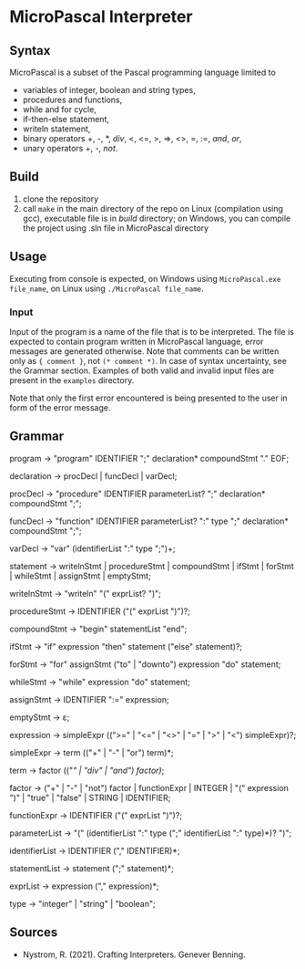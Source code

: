 # MicroPascal Interpreter

## Syntax

MicroPascal is a subset of the Pascal programming language limited to
- variables of integer, boolean and string types,
- procedures and functions,
- while and for cycle,
- if-then-else statement,
- writeln statement,
- binary operators +, -, *, *div*, <, <=, >, =>, <>, =, :=, *and*, *or*,
- unary operators +, -, *not*.

## Build

1. clone the repository
2. call `make` in the main directory of the repo on Linux (compilation using gcc), executable file is in *build* directory; on Windows, you can compile the project using .sln file in MicroPascal directory

## Usage

Executing from console is expected, on Windows using `MicroPascal.exe file_name`, on Linux using `./MicroPascal file_name`.

### Input

Input of the program is a name of the file that is to be interpreted. The file is expected to contain program written in MicroPascal language, error messages are generated otherwise. Note that comments can be written only as `{ comment }`, not `(* comment *)`. In case of syntax uncertainty, see the Grammar section. Examples of both valid and invalid input files are present in the `examples` directory.

Note that only the first error encountered is being presented to the user in form of the error message.

## Grammar

program -> "program" IDENTIFIER ";" declaration* compoundStmt "." EOF;

declaration -> procDecl | funcDecl | varDecl;

procDecl -> "procedure" IDENTIFIER parameterList? ";" declaration* compoundStmt ";";

funcDecl -> "function" IDENTIFIER parameterList? ":" type ";" declaration* compoundStmt ";";

varDecl -> "var" (identifierList ":" type ";")+;


statement -> writelnStmt | procedureStmt | compoundStmt | ifStmt | forStmt | whileStmt | assignStmt | emptyStmt;

writelnStmt -> "writeln" "(" exprList? ")";

procedureStmt -> IDENTIFIER ("(" exprList ")")?;

compoundStmt -> "begin" statementList "end";

ifStmt -> "if" expression "then" statement ("else" statement)?;

forStmt -> "for" assignStmt ("to" | "downto") expression "do" statement;

whileStmt -> "while" expression "do" statement;

assignStmt -> IDENTIFIER ":=" expression;

emptyStmt -> ε;


expression -> simpleExpr ((">=" | "<=" | "<>" | "=" | ">" | "<") simpleExpr)?;

simpleExpr -> term (("+" | "-" | "or") term)*;

term -> factor (("*" | "div" | "and") factor)*;

factor -> ("+" | "-" | "not") factor | functionExpr | INTEGER | "(" expression ")" | "true" | "false" | STRING | IDENTIFIER;

functionExpr -> IDENTIFIER ("(" exprList ")")?;


parameterList -> "(" (identifierList ":" type (";" identifierList ":" type)*)? ")";

identifierList -> IDENTIFIER ("," IDENTIFIER)*;

statementList -> statement (";" statement)*;

exprList -> expression ("," expression)*;


type -> "integer" | "string" | "boolean";

## Sources
- Nystrom, R. (2021). Crafting Interpreters. Genever Benning.
